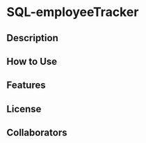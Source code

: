 # SQL-employeeTracker

## Description


## How to Use


## Features


## License


## Collaborators

